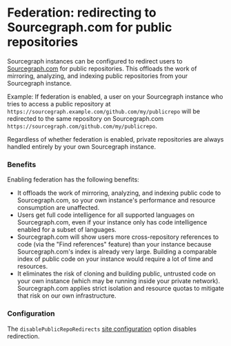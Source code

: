 # Federation: redirecting to Sourcegraph.com for public repositories

Sourcegraph instances can be configured to redirect users to [Sourcegraph.com](https://sourcegraph.com) for public repositories. This offloads the work of mirroring, analyzing, and indexing public repositories from your Sourcegraph instance.

Example: If federation is enabled, a user on your Sourcegraph instance who tries to access a public repository at `https://sourcegraph.example.com/github.com/my/publicrepo` will be redirected to the same repository on Sourcegraph.com `https://sourcegraph.com/github.com/my/publicrepo`.

Regardless of whether federation is enabled, private repositories are always handled entirely by your own Sourcegraph instance.

### Benefits

Enabling federation has the following benefits:

- It offloads the work of mirroring, analyzing, and indexing public code to Sourcegraph.com, so your own instance's performance and resource consumption are unaffected.
- Users get full code intelligence for all supported languages on Sourcegraph.com, even if your instance only has code intelligence enabled for a subset of languages.
- Sourcegraph.com will show users more cross-repository references to code (via the "Find references" feature) than your instance because Sourcegraph.com's index is already very large. Building a comparable index of public code on your instance would require a lot of time and resources.
- It eliminates the risk of cloning and building public, untrusted code on your own instance (which may be running inside your private network). Sourcegraph.com applies strict isolation and resource quotas to mitigate that risk on our own infrastructure.

### Configuration

The `disablePublicRepoRedirects` [site configuration](../config/site_config.md) option disables redirection.
